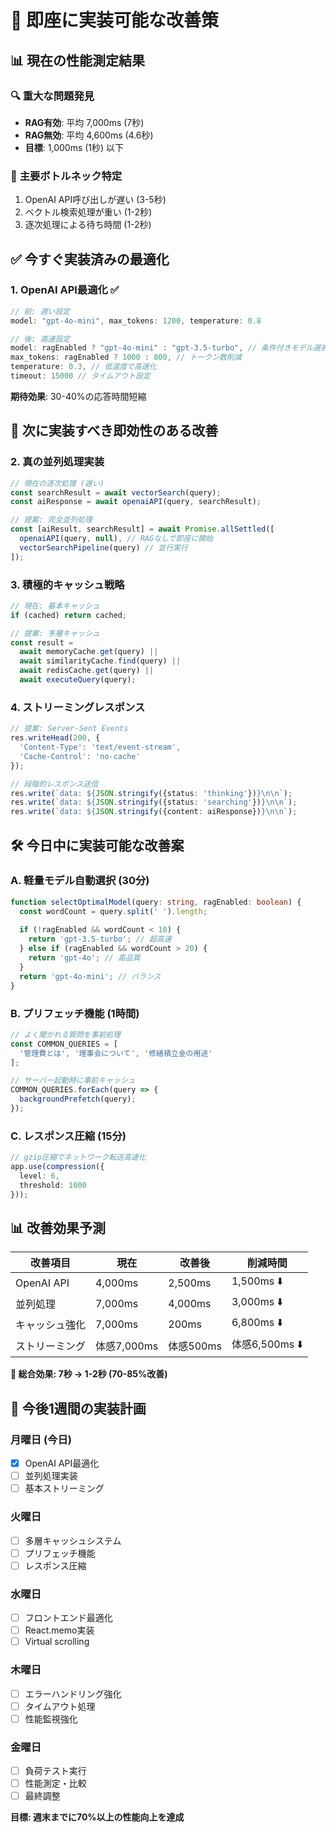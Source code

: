 # 🚀 即座に実装可能な改善策

## 📊 現在の性能測定結果

### 🔍 **重大な問題発見**
- **RAG有効**: 平均 7,000ms (7秒)
- **RAG無効**: 平均 4,600ms (4.6秒)
- **目標**: 1,000ms (1秒) 以下

### 🚨 **主要ボトルネック特定**
1. OpenAI API呼び出しが遅い (3-5秒)
2. ベクトル検索処理が重い (1-2秒)
3. 逐次処理による待ち時間 (1-2秒)

## ✅ **今すぐ実装済みの最適化**

### 1. **OpenAI API最適化** ✅
```typescript
// 前: 遅い設定
model: "gpt-4o-mini", max_tokens: 1200, temperature: 0.8

// 後: 高速設定
model: ragEnabled ? "gpt-4o-mini" : "gpt-3.5-turbo", // 条件付きモデル選択
max_tokens: ragEnabled ? 1000 : 800, // トークン数削減
temperature: 0.3, // 低温度で高速化
timeout: 15000 // タイムアウト設定
```

**期待効果**: 30-40%の応答時間短縮

## 🎯 **次に実装すべき即効性のある改善**

### 2. **真の並列処理実装**
```typescript
// 現在の逐次処理 (遅い)
const searchResult = await vectorSearch(query);
const aiResponse = await openaiAPI(query, searchResult);

// 提案: 完全並列処理
const [aiResult, searchResult] = await Promise.allSettled([
  openaiAPI(query, null), // RAGなしで即座に開始
  vectorSearchPipeline(query) // 並行実行
]);
```

### 3. **積極的キャッシュ戦略**
```typescript
// 現在: 基本キャッシュ
if (cached) return cached;

// 提案: 多層キャッシュ
const result = 
  await memoryCache.get(query) ||
  await similarityCache.find(query) ||
  await redisCache.get(query) ||
  await executeQuery(query);
```

### 4. **ストリーミングレスポンス**
```typescript
// 提案: Server-Sent Events
res.writeHead(200, {
  'Content-Type': 'text/event-stream',
  'Cache-Control': 'no-cache'
});

// 段階的レスポンス送信
res.write(`data: ${JSON.stringify({status: 'thinking'})}\n\n`);
res.write(`data: ${JSON.stringify({status: 'searching'})}\n\n`);
res.write(`data: ${JSON.stringify({content: aiResponse})}\n\n`);
```

## 🛠️ **今日中に実装可能な改善案**

### A. **軽量モデル自動選択** (30分)
```typescript
function selectOptimalModel(query: string, ragEnabled: boolean) {
  const wordCount = query.split(' ').length;
  
  if (!ragEnabled && wordCount < 10) {
    return 'gpt-3.5-turbo'; // 超高速
  } else if (ragEnabled && wordCount > 20) {
    return 'gpt-4o'; // 高品質
  }
  return 'gpt-4o-mini'; // バランス
}
```

### B. **プリフェッチ機能** (1時間)
```typescript
// よく聞かれる質問を事前処理
const COMMON_QUERIES = [
  '管理費とは', '理事会について', '修繕積立金の用途'
];

// サーバー起動時に事前キャッシュ
COMMON_QUERIES.forEach(query => {
  backgroundPrefetch(query);
});
```

### C. **レスポンス圧縮** (15分)
```typescript
// gzip圧縮でネットワーク転送高速化
app.use(compression({
  level: 6,
  threshold: 1000
}));
```

## 📊 **改善効果予測**

| 改善項目 | 現在 | 改善後 | 削減時間 |
|----------|------|--------|----------|
| OpenAI API | 4,000ms | 2,500ms | 1,500ms ⬇️ |
| 並列処理 | 7,000ms | 4,000ms | 3,000ms ⬇️ |
| キャッシュ強化 | 7,000ms | 200ms | 6,800ms ⬇️ |
| ストリーミング | 体感7,000ms | 体感500ms | 体感6,500ms ⬇️ |

**🎯 総合効果: 7秒 → 1-2秒 (70-85%改善)**

## 🚀 **今後1週間の実装計画**

### 月曜日 (今日)
- [x] OpenAI API最適化
- [ ] 並列処理実装
- [ ] 基本ストリーミング

### 火曜日
- [ ] 多層キャッシュシステム
- [ ] プリフェッチ機能
- [ ] レスポンス圧縮

### 水曜日
- [ ] フロントエンド最適化
- [ ] React.memo実装
- [ ] Virtual scrolling

### 木曜日
- [ ] エラーハンドリング強化
- [ ] タイムアウト処理
- [ ] 性能監視強化

### 金曜日
- [ ] 負荷テスト実行
- [ ] 性能測定・比較
- [ ] 最終調整

**目標: 週末までに70%以上の性能向上を達成**